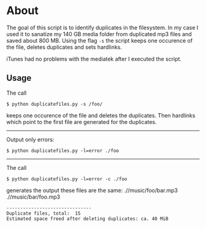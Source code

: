 # About

The goal of this script is to identify duplicates in the filesystem.
In my case I used it to sanatize my 140 GB media folder from duplicated mp3 files and saved about 800 MB.
Using the flag `-s` the script keeps one occurence of the file, deletes duplicates and sets hardlinks.

iTunes had no problems with the mediatek after I executed the script.


## Usage
	
The call 

	$ python duplicatefiles.py -s /foo/

keeps one occurence of the file and deletes the duplicates. 
Then hardlinks which point to the first file are generated for the duplicates.

---------------------------------------

Output only errors:

	$ python duplicatefiles.py -l=error ./foo

---------------------------------------

The call

	$ python duplicatefiles.py -l=error -c ./foo

generates the output
	these files are the same: 
	.//music/foo/bar.mp3
	.//music/bar/foo.mp3

	-------------------------------
	Duplicate files, total:  15
	Estimated space freed after deleting duplicates: ca. 40 MiB


